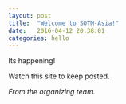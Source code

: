 ```yaml
---
layout: post
title:  "Welcome to SOTM-Asia!"
date:   2016-04-12 20:38:01
categories: hello
---
```


Its happening! 

Watch this site to keep posted.

*From the organizing team.*
